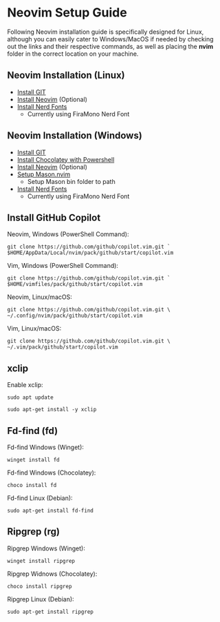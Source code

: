 <!DOCTYPE html>
<html lang="en">
<body>

<h1>Neovim Setup Guide</h1>
<p>Following Neovim installation guide is specifically designed for Linux, although you can easily cater to Windows/MacOS if needed by checking out the links and their respective commands, as well as placing the <b>nvim</b> folder in the correct location on your machine.</p>

<h2>Neovim Installation (Linux)</h2>

- [Install GIT](https://git-scm.com/downloads)
- [Install Neovim](https://github.com/neovim/neovim/blob/master/INSTALL.md) (Optional)
- [Install Nerd Fonts](https://www.nerdfonts.com/font-downloads)
    - Currently using FiraMono Nerd Font

<h2>Neovim Installation (Windows)</h2>

- [Install GIT](https://git-scm.com/downloads)
- [Install Chocolatey with Powershell](https://chocolatey.org/install)
- [Install Neovim](https://github.com/neovim/neovim/blob/master/INSTALL.md) (Optional)
- [Setup Mason.nvim](https://github.com/williamboman/mason.nvim)
    - Setup Mason bin folder to path
- [Install Nerd Fonts](https://www.nerdfonts.com/font-downloads)
    - Currently using FiraMono Nerd Font

<h2>Install GitHub Copilot</h2>
<p>Neovim, Windows (PowerShell Command):</p>
<pre><code>git clone https://github.com/github/copilot.vim.git `
$HOME/AppData/Local/nvim/pack/github/start/copilot.vim</code></pre>

<p>Vim, Windows (PowerShell Command):</p>
<pre><code>git clone https://github.com/github/copilot.vim.git `
$HOME/vimfiles/pack/github/start/copilot.vim</code></pre>

<p>Neovim, Linux/macOS:</p>
<pre><code>git clone https://github.com/github/copilot.vim.git \
~/.config/nvim/pack/github/start/copilot.vim</code></pre>

<p>Vim, Linux/macOS:</p>
<pre><code>git clone https://github.com/github/copilot.vim.git \
~/.vim/pack/github/start/copilot.vim</code></pre>

<h2>xclip</h2>
<p>Enable xclip:</p>
<pre><code>sudo apt update</code></pre>
<pre><code>sudo apt-get install -y xclip</code></pre>

<h2>Fd-find (fd)</h2>
<p>Fd-find Windows (Winget):</p>
<pre><code>winget install fd</code></pre>

<p>Fd-find Windows (Chocolatey):</p>
<pre><code>choco install fd</code></pre>

<p>Fd-find Linux (Debian):</p>
<pre><code>sudo apt-get install fd-find</code></pre>

<h2>Ripgrep (rg)</h2>
<p>Ripgrep Windows (Winget):</p>
<pre><code>winget install ripgrep</code></pre>

<p>Ripgrep Widnows (Chocolatey):</p>
<pre><code>choco install ripgrep</code></pre>

<p>Ripgrep Linux (Debian):</p>
<pre><code>sudo apt-get install ripgrep</code></pre>
</body>
</html>
